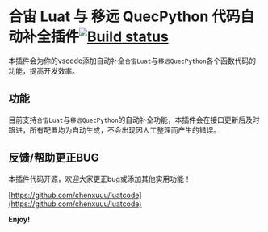 # 合宙 Luat 与 移远 QuecPython 代码自动补全插件[![Build status](https://ci.appveyor.com/api/projects/status/6jmmlfyg4iroik9w?svg=true)](https://ci.appveyor.com/project/chenxuuu/luatcode)

本插件会为你的vscode添加自动补全`合宙Luat`与`移远QuecPython`各个函数代码的功能，提高开发效率。

## 功能

目前支持`合宙Luat`与`移远QuecPython`的自动补全功能，本插件会在接口更新后及时跟进，所有配置均为自动生成，不会出现因人工整理而产生的错误。

## 反馈/帮助更正BUG

本插件代码开源，欢迎大家更正bug或添加其他实用功能！

[https://github.com/chenxuuu/luatcode](https://github.com/chenxuuu/luatcode)

**Enjoy!**
